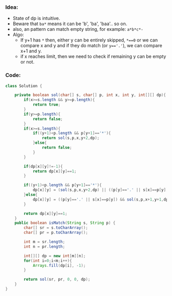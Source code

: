 ### Idea:
- State of dp is intuitive.
- Beware that `ba*` means it can be 'b', 'ba', 'baa'.. so on.
- also, an pattern can match empty string, for example: `a*b*c*- `
- Algo:
	- If y+1 has `*` then, either y can be entirely skipped, `*==0` or we can compare x and y and if they do match (or `y=='.'`), we can compare x+1 and y.
	- if x reaches limit, then we need to check if remaining y can be empty or not.
### Code:
```java
class Solution {

    private boolean sol(char[] s, char[] p, int x, int y, int[][] dp){
        if(x>=s.length && y>=p.length){
            return true;
        }
        if(y>=p.length){
            return false;
        }
        if(x>=s.length){
            if((y+1)<p.length && p[y+1]=='*'){
                return sol(s,p,x,y+2,dp); 
            }else{
                return false;
            }
        }

        if(dp[x][y]!=-1){
            return dp[x][y]==1;
        }

        if((y+1)<p.length && p[y+1]=='*'){
            dp[x][y] = (sol(s,p,x,y+2,dp) || ((p[y]=='.' || s[x]==p[y]) && sol(s,p,x+1,y,dp)))?1:0; 
        }else{
            dp[x][y] = ((p[y]=='.' || s[x]==p[y]) && sol(s,p,x+1,y+1,dp))?1:0;
        }

        return dp[x][y]==1;
    }
    public boolean isMatch(String s, String p) {
        char[] sr = s.toCharArray();
        char[] pr = p.toCharArray();

        int m = sr.length;
        int n = pr.length;

        int[][] dp = new int[m][n];
        for(int i=0;i<m;i++){
            Arrays.fill(dp[i], -1);
        }

        return sol(sr, pr, 0, 0, dp);
    }
}
```